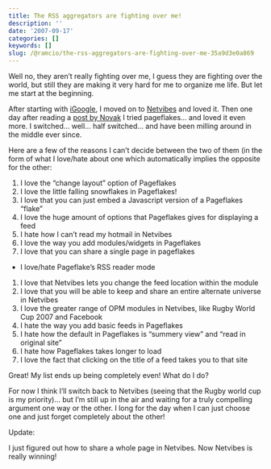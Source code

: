 ```yaml
---
title: The RSS aggregators are fighting over me!
description: ''
date: '2007-09-17'
categories: []
keywords: []
slug: /@ramcio/the-rss-aggregators-are-fighting-over-me-35a9d3e0a869
---
```


Well no, they aren’t really fighting over me, I guess they are fighting over the world, but still they are making it very hard for me to organize me life. But let me start at the beginning.

After starting with [iGoogle](http://www.google.com/ig?hl=en), I moved on to [Netvibes](http://www.netvibes.com) and loved it. Then one day after reading a [post by Novak](http://theatherwayoround.blogspot.com/2007/04/testing-pageflakes.html) I tried pageflakes… and loved it even more. I switched… well… half switched… and have been milling around in the middle ever since.

Here are a few of the reasons I can’t decide between the two of them (in the form of what I love/hate about one which automatically implies the opposite for the other:

1.  I love the “change layout” option of Pageflakes
2.  I love the little falling snowflakes in Pageflakes!
3.  I love that you can just embed a Javascript version of a Pageflakes “flake”
4.  I love the huge amount of options that Pageflakes gives for displaying a feed
5.  I hate how I can’t read my hotmail in Netvibes
6.  I love the way you add modules/widgets in Pageflakes
7.  I love that you can share a single page in pageflakes

*   I love/hate Pageflake’s RSS reader mode

1.  I love that Netvibes lets you change the feed location within the module
2.  I love that you will be able to keep and share an entire alternate universe in Netvibes
3.  I love the greater range of OPM modules in Netvibes, like Rugby World Cup 2007 and Facebook
4.  I hate the way you add basic feeds in Pageflakes
5.  I hate how the default in Pageflakes is “summery view” and “read in original site”
6.  I hate how Pageflakes takes longer to load
7.  I love the fact that clicking on the title of a feed takes you to that site

Great! My list ends up being completely even! What do I do?

For now I think I’ll switch back to Netvibes (seeing that the Rugby world cup is my priority)… but I’m still up in the air and waiting for a truly compelling argument one way or the other. I long for the day when I can just choose one and just forget completely about the other!

Update:

I just figured out how to share a whole page in Netvibes. Now Netvibes is really winning!
